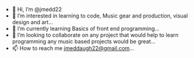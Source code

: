 - 👋 Hi, I’m @jmedd22
- 👀 I’m interested in learning to code, Music gear and production, visual design and art...
- 🌱 I’m currently learning Basics of front end programming...
- 💞️ I’m looking to collaborate on any project that would help to learn programming any music based projects would be great...
- 📫 How to reach me jmeddaugh22@gmail.com...

<!---
jmedd22/jmedd22 is a ✨ special ✨ repository because its `README.md` (this file) appears on your GitHub profile.
You can click the Preview link to take a look at your changes.
--->

